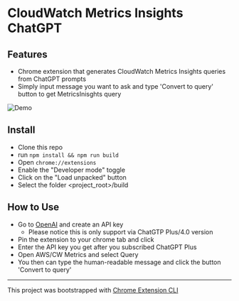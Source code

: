 # CloudWatch Metrics Insights ChatGPT 

## Features

- Chrome extension that generates CloudWatch Metrics Insights queries from ChatGPT prompts
- Simply input message you want to ask and type 'Convert to query' button to get MetricsInisghts query

![Demo](./images/demo.gif)

## Install
* Clone this repo
* run `npm install && npm run build`
* Open `chrome://extensions`
* Enable the "Developer mode" toggle 
* Click on the "Load unpacked" button
* Select the folder <project_root>/build

## How to Use
* Go to [OpenAI](https://platform.openai.com/account/api-keys) and create an API key
    * Please notice this is only support via ChatGTP  Plus/4.0 version
* Pin the extension to your chrome tab and click
* Enter the API key you get after you subscribed ChatGPT Plus
* Open AWS/CW Metrics and select Query
* You then can type the human-readable message and click the button 'Convert to query' 


---

This project was bootstrapped with [Chrome Extension CLI](https://github.com/dutiyesh/chrome-extension-cli)

